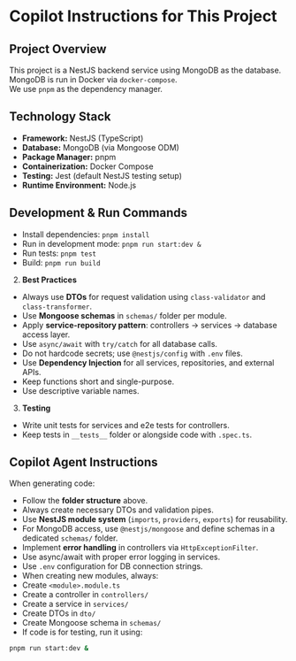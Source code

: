 # Copilot Instructions for This Project

## Project Overview
This project is a NestJS backend service using MongoDB as the database.  
MongoDB is run in Docker via `docker-compose`.  
We use `pnpm` as the dependency manager.

## Technology Stack
- **Framework:** NestJS (TypeScript)
- **Database:** MongoDB (via Mongoose ODM)
- **Package Manager:** pnpm
- **Containerization:** Docker Compose
- **Testing:** Jest (default NestJS testing setup)
- **Runtime Environment:** Node.js

## Development & Run Commands
- Install dependencies: `pnpm install`
- Run in development mode: `pnpm run start:dev &`
- Run tests: `pnpm test`
- Build: `pnpm run build`

2. **Best Practices**
- Always use **DTOs** for request validation using `class-validator` and `class-transformer`.
- Use **Mongoose schemas** in `schemas/` folder per module.
- Apply **service-repository pattern**: controllers → services → database access layer.
- Use `async/await` with `try/catch` for all database calls.
- Do not hardcode secrets; use `@nestjs/config` with `.env` files.
- Use **Dependency Injection** for all services, repositories, and external APIs.
- Keep functions short and single-purpose.
- Use descriptive variable names.

3. **Testing**
- Write unit tests for services and e2e tests for controllers.
- Keep tests in `__tests__` folder or alongside code with `.spec.ts`.

## Copilot Agent Instructions
When generating code:
- Follow the **folder structure** above.
- Always create necessary DTOs and validation pipes.
- Use **NestJS module system** (`imports`, `providers`, `exports`) for reusability.
- For MongoDB access, use `@nestjs/mongoose` and define schemas in a dedicated `schemas/` folder.
- Implement **error handling** in controllers via `HttpExceptionFilter`.
- Use async/await with proper error logging in services.
- Use `.env` configuration for DB connection strings.
- When creating new modules, always:
- Create `<module>.module.ts`
- Create a controller in `controllers/`
- Create a service in `services/`
- Create DTOs in `dto/`
- Create Mongoose schema in `schemas/`
- If code is for testing, run it using:  
```bash
pnpm run start:dev &
```